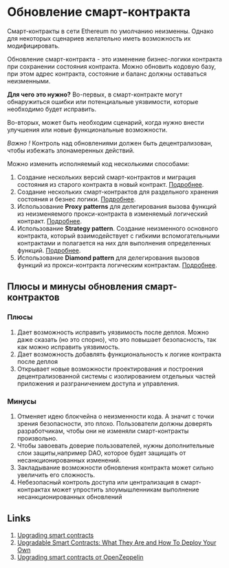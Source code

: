 # Обновление смарт-контракта
Смарт-контракты в сети Ethereum по умолчанию неизменны. Однако для некоторых сценариев желательно иметь возможность их модифицировать.

Обновление смарт-контракта - это изменение бизнес-логики контракта при сохранении состояния контракта. Можно обновить кодовую базу, при этом адрес контракта, состояние и баланс должны оставаться неизменными.

**Для чего это нужно?**
Во-первых, в смарт-контракте могут обнаружиться ошибки или потенциальные уязвимости, которые необходимо будет исправить.

Во-вторых, может быть необходим сценарий, когда нужно внести улучшения или новые функциональные возможности.

_Важно !_ Контроль над обновлениями должен быть децентрализован, чтобы избежать злонамеренных действий.

Можно изменить исполняемый код несколькими способами:

1. Создание нескольких версий смарт-контрактов и миграция состояния из старого контракта в новый контракт. [Подробнее](./method-1/readme.md).
2. Создание нескольких смарт-контрактов для раздельного хранения состояния и безнес логики. [Подробнее](./method-2/readme.md).
3. Использование **Proxy patterns** для делегирования вызова функций из неизменяемого прокси-контракта в изменяемый логический контракт. [Подробнее](./method-3/readme.md).
4. Использование **Strategy pattern**. Создание неизменного основного контракта, который взаимодействует с гибкими вспомогательными контрактами и полагается на них для выполнения определенных функций. [Подробнее](./method-4/readme.md).
5. Использование **Diamond pattern** для делегирования вызовов функций из прокси-контракта логическим контрактам. [Подробнее](./method-5/readme.md).

## Плюсы и минусы обновления смарт-контрактов

### Плюсы

1. Дает возможность исправить уязвимость после деплоя. Можно даже сказать (но это спорно), что это повышает безопасность, так как можно исправить уязвимость.
2. Дает возможность добавлять функциональность к логике контракта после деплоя
3. Открывает новые возможности проектирования и построения децентрализованной системы с изолированием отдельных частей приложения и разграничением доступа и управления.

### Минусы
1. Отменяет идею блокчейна о неизменности кода. А значит с точки зрения безопасности, это плохо. Пользователи должны доверять разработчикам, чтобы они не изменяли смарт-контракты произвольно.
2. Чтобы завоевать доверие пользователей, нужны дополнительные слои защиты,например DAO, которое будет защищать от несанкционированных изменений.
3. Закладывание возможности обновления контракта может сильно увеличить его сложность.
4. Небезопасный контроль доступа или централизация в смарт-контрактах может упростить злоумышленникам выполнение несанкционированных обновлений

## Links
1. [Upgrading smart contracts](https://ethereum.org/en/developers/docs/smart-contracts/upgrading/)
2. [Upgradable Smart Contracts: What They Are and How To Deploy Your Own](https://blog.chain.link/upgradable-smart-contracts/)
3. [Upgrading smart contracts от OpenZeppelin](https://docs.openzeppelin.com/learn/upgrading-smart-contracts#whats-in-an-upgrade)